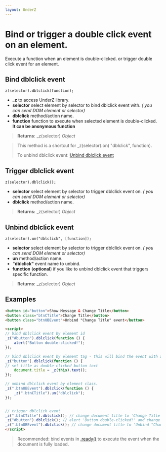 ```yaml
---
layout: UnderZ
---
```

# Bind or trigger a double click event on an element.
Execute a function when an element is double-clicked. or trigger double click event for an element.


## Bind dblclick event
```z(selector).dblclick(function);```

* **_z** to access UnderZ library.
* **selector** select element by selector to bind dblclick event with. _( you can send DOM element or selector)_
* **dblclick** method/action name.
* **function** function to execute when selected element is double-clicked. **It can be anonymous function**

> **Returns:** _z(selector) _Object_

> This method is a shortcut for _z(selector).on( "dblclick", function).
> 
> To unbind dblclick event: [Unbind dblclick event](https://hlack.github.io/UnderZ/-dblclick()#unbind-dblclick-event)

## Trigger dblclick event
```z(selector).dblclick();```

* **selector** select element by selector to trigger dblclick event on. _( you can send DOM element or selector)_
* **dblclick** method/action name.

> **Returns:** _z(selector) _Object_

## Unbind dblclick event
```z(selector).un("dblclick", [function]);```

* **selector** select element by selector to trigger dblclick event on. _( you can send DOM element or selector)_
* **un** method/action name.
* **"dblclick"** event name to unbind.
* **function** (**optional**) if you like to unbind dblclick event that triggers specific function.

> **Returns:** _z(selector) _Object_

## Examples

```html
<button id="button">Show Message & Change Title</button>
<button class="btnCTitle">Change Title</button>
<button class="btnUBEvent">Unbind "Change Title" event</button>

<script>
// bind dblclick event by element id
_z("#button").dblclick(function () { 
	alert("Button double-clicked!");
});

// bind dblclick event by element tag - this will bind the event with all elements with "button" tag.
_z("button").dblclick(function () { 
// set title as double-clicked button text
	document.title = _z(this).text();
});

// unbind dblclick event by element class.
_z(".btnUBEvent").dblclick(function () {
	_z(".btnCTitle").un("dblclick");
});


// trigger dblclick event
_z(".btnCTitle").dblclick(); // change document title to 'Change Title'
_z("#button").dblclick(); // alert 'Button double-clicked!' and change document title to 'Show Message & Change Title'
_z(".btnUBEvent").dblclick(); // change document title to 'Unbind "Change Title" event' and unbind dblclick event on .btnCTitle button
</script>

```

> Recommended: bind events in [.ready()](https://hlack.github.io/UnderZ/-ready()) to execute the event when the document is fully loaded.
